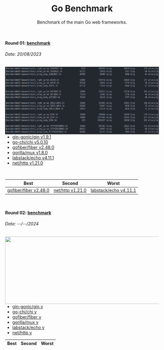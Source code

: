 <h1 align="center">
    Go Benchmark
</h1>

<p align="center">Benchmark of the main Go web frameworks.</p>

&nbsp;

#### Round 01: [benchmark](./round01)

###### Date: 20/08/2023

<img align="right" src="round01/screenshot/bench.png" width="600" height="220" />

- [gin-gonic/gin v1.9.1](https://github.com/gin-gonic/gin/tree/v1.9.1)
- [go-chi/chi v5.0.10](https://github.com/go-chi/chi/tree/v5.0.10)
- [gofiber/fiber v2.48.0](https://github.com/gofiber/fiber/tree/v2.48.0)
- [gorilla/mux v1.8.0](https://github.com/gorilla/mux/tree/v1.8.0)
- [labstack/echo v4.11.1](https://github.com/labstack/echo/tree/v4.11.1)
- [net/http v1.21.0](https://pkg.go.dev/net/http)

&nbsp;

| Best                                                                   | Second                                          | Worst                                                                  |
| ---------------------------------------------------------------------- | ----------------------------------------------- | ---------------------------------------------------------------------- |
| [gofiber/fiber v2.48.0](https://github.com/gofiber/fiber/tree/v2.48.0) | [net/http v1.21.0](https://pkg.go.dev/net/http) | [labstack/echo v4.11.1](https://github.com/labstack/echo/tree/v4.11.1) |

&nbsp;

#### Round 02: [benchmark](.)

###### Date: --/--/2024

<img align="right" src="round02/screenshot/bench.png" width="600" height="220" />

- [gin-gonic/gin v](https://github.com/gin-gonic/gin)
- [go-chi/chi v](https://github.com/go-chi/chi)
- [gofiber/fiber v](https://github.com/gofiber/fiber)
- [gorilla/mux v](https://github.com/gorilla/mux)
- [labstack/echo v](https://github.com/labstack/echo)
- [net/http v](https://pkg.go.dev/net/http)

| Best | Second | Worst |
| ---- | ------ | ----- |
